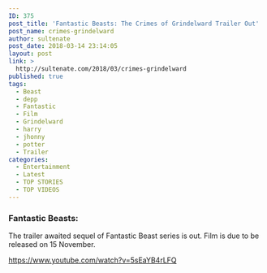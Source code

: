 ```yaml
---
ID: 375
post_title: 'Fantastic Beasts: The Crimes of Grindelward Trailer Out'
post_name: crimes-grindelward
author: sultenate
post_date: 2018-03-14 23:14:05
layout: post
link: >
  http://sultenate.com/2018/03/crimes-grindelward
published: true
tags:
  - Beast
  - depp
  - Fantastic
  - Film
  - Grindelward
  - harry
  - jhonny
  - potter
  - Trailer
categories:
  - Entertainment
  - Latest
  - TOP STORIES
  - TOP VIDEOS
---
```

<h3>Fantastic Beasts:</h3>
The trailer awaited sequel of Fantastic Beast series is out. Film is due to be released on 15 November.

https://www.youtube.com/watch?v=5sEaYB4rLFQ

&nbsp;

&nbsp;